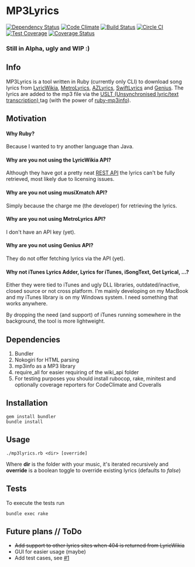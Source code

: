 # MP3Lyrics

[![Dependency Status](https://gemnasium.com/timbru31/mp3lyrics.svg)](https://gemnasium.com/timbru31/mp3lyrics)
[![Code Climate](https://codeclimate.com/github/timbru31/mp3lyrics/badges/gpa.svg)](https://codeclimate.com/github/timbru31/mp3lyrics)
[![Build Status](https://travis-ci.org/timbru31/mp3lyrics.svg?branch=master)](https://travis-ci.org/timbru31/mp3lyrics)
[![Circle CI](https://circleci.com/gh/timbru31/mp3lyrics.svg?style=svg)](https://circleci.com/gh/timbru31/mp3lyrics)
[![Test Coverage](https://codeclimate.com/github/timbru31/mp3lyrics/badges/coverage.svg)](https://codeclimate.com/github/timbru31/mp3lyrics/coverage)
[![Coverage Status](https://coveralls.io/repos/github/timbru31/mp3lyrics/badge.svg?branch=master)](https://coveralls.io/github/timbru31/mp3lyrics?branch=master)

### Still in Alpha, ugly and WIP :)

## Info

MP3Lyrics is a tool written in Ruby (currently only CLI) to download song lyrics from [LyricWikia](http://lyrics.wikia.com), [MetroLyrics](http://metrolyrics.com), [AZLyrics](http://azlyrics.com), [SwiftLyrics](http://swiftlyrics.com) and [Genius](http://genius.com).
The lyrics are added to the mp3 file via the [USLT (Unsynchronised lyric/text transcription) ](http://id3.org/id3v2.4.0-frames) tag (with the power of [ruby-mp3info](https://github.com/moumar/ruby-mp3info)).

## Motivation

#### Why Ruby?

Because I wanted to try another language than Java.

#### Why are you not using the LyricWikia API?

Although they have got a pretty neat [REST API](http://api.wikia.com/wiki/LyricWiki_API/REST) the lyrics can't be fully retrieved, most likely due to licensing issues.

#### Why are you not using musiXmatch API?

Simply because the charge me (the developer) for retrieving the lyrics.

#### Why are you not using MetroLyrics API?

I don't have an API key (yet).

#### Why are you not using Genius API?

They do not offer fetching lyrics via the API (yet).

#### Why not iTunes Lyrics Adder, Lyrics for iTunes, iSongText, Get Lyrical, ...?

Either they were tied to iTunes and ugly DLL libraries, outdated/inactive, closed source or not cross platform. I'm mainly developing on my MacBook and my iTunes library is on my Windows system. I need something that works anywhere.

By dropping the need (and support) of iTunes running somewhere in the background, the tool is more lightweight.

## Dependencies

1. Bundler
2. Nokogiri for HTML parsing
3. mp3info as a MP3 library
4. require_all for easier requiring of the wiki_api folder
5. For testing purposes you should install rubocop, rake, minitest and optionally coverage reporters for CodeClimate and Coveralls

## Installation


````shell
gem install bundler
bundle install
````

## Usage

````shell
./mp3lyrics.rb <dir> [override]
````
Where **dir** is the folder with your music, it's iterated recursively and **override** is a boolean toggle to override existing lyrics (defaults to *false*)

## Tests

To execute the tests run
````shell
bundle exec rake
````

## Future plans // ToDo

- ~~Add support to other lyrics sites when 404 is returned from LyricWikia~~
- GUI for easier usage (maybe)
- Add test cases, see [#1](https://github.com/timbru31/mp3lyrics/issues/1)
